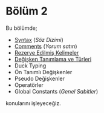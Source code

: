 # Bölüm 2

Bu bölümde;

* [Syntax](syntax_soz_dizimi_ve_degiskenler.md) (_Söz Dizimi_)
* [Comments](syntax_soz_dizimi_ve_degiskenler.md) (_Yorum satırı_)
* [Rezerve Edilmiş Kelimeler](syntax_soz_dizimi_ve_degiskenler.md)
* [Değişken Tanımlama ve Türleri](degiskenler.md)
* Duck Typing
* Ön Tanımlı Değişkenler
* Pseudo Değişkenler
* Operatörler
* Global Constants (_Genel Sabitler_)

konularını işleyeceğiz.
